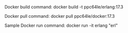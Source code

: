 Docker build command:
docker build -t ppc64le/erlang:17.3

Docker pull command:
docker pull ppc64le/docker:17.3

Sample Docker run command:
docker run -it erlang "erl"
